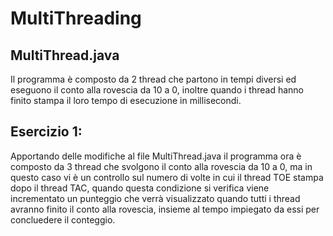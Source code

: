 # MultiThreading

## MultiThread.java
Il programma è composto da 2 thread che partono in tempi diversi ed eseguono il conto alla rovescia da 10 a 0, inoltre quando i thread hanno finito stampa il loro tempo di esecuzione in millisecondi.

## Esercizio 1:
Apportando delle modifiche al file MultiThread.java il programma ora è composto da 3 thread che svolgono il conto alla rovescia da 10 a 0, ma in questo caso vi è un controllo sul numero di volte in cui il thread TOE stampa dopo il thread TAC, quando questa condizione si verifica viene incrementato un punteggio che verrà visualizzato quando tutti i thread avranno finito il conto alla rovescia, insieme al tempo impiegato da essi per concluedere il conteggio.
